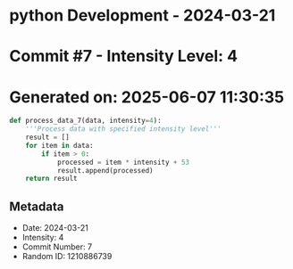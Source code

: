﻿# python Development - 2024-03-21
# Commit #7 - Intensity Level: 4
# Generated on: 2025-06-07 11:30:35
```python
def process_data_7(data, intensity=4):
    '''Process data with specified intensity level'''
    result = []
    for item in data:
        if item > 0:
            processed = item * intensity + 53
            result.append(processed)
    return result
```
## Metadata
- Date: 2024-03-21
- Intensity: 4
- Commit Number: 7
- Random ID: 1210886739
